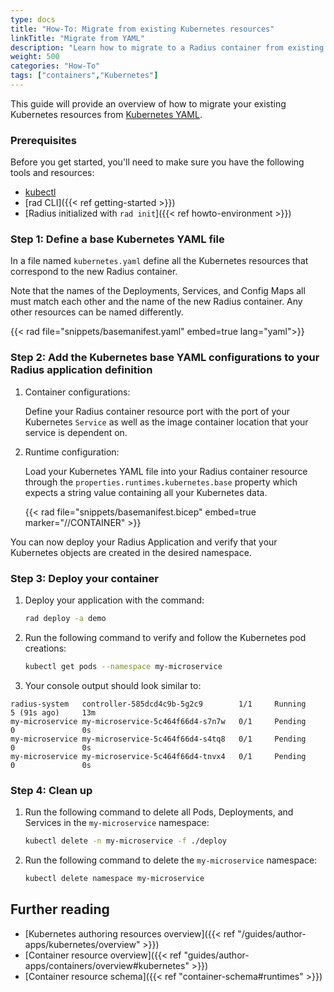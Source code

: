 ```yaml
---
type: docs
title: "How-To: Migrate from existing Kubernetes resources"
linkTitle: "Migrate from YAML"
description: "Learn how to migrate to a Radius container from existing Kubernetes YAML"
weight: 500
categories: "How-To"
tags: ["containers","Kubernetes"]
---
```


This guide will provide an overview of how to migrate your existing Kubernetes resources from [Kubernetes YAML](https://kubernetes.io/docs/concepts/workloads/controllers/deployment/#writing-a-deployment-spec).

### Prerequisites

Before you get started, you'll need to make sure you have the following tools and resources:

- [kubectl](https://kubernetes.io/docs/tasks/tools/install-kubectl/)
- [rad CLI]({{< ref getting-started >}})
- [Radius initialized with `rad init`]({{< ref howto-environment >}})

### Step 1: Define a base Kubernetes YAML file

In a file named `kubernetes.yaml` define all the Kubernetes resources that correspond to the new Radius container.

Note that the names of the Deployments, Services, and Config Maps all must match each other and the name of the new Radius container. Any other resources can be named differently.

{{< rad file="snippets/basemanifest.yaml" embed=true lang="yaml">}}

### Step 2: Add the Kubernetes base YAML configurations to your Radius application definition
1. Container configurations:

    Define your Radius container resource port with the port of your Kubernetes `Service` as well as the image container location that your service is dependent on.

2. Runtime configuration:

    Load your Kubernetes YAML file into your Radius container resource through the `properties.runtimes.kubernetes.base` property which expects a string value containing all your Kubernetes data.

    {{< rad file="snippets/basemanifest.bicep" embed=true marker="//CONTAINER" >}}

You can now deploy your Radius Application and verify that your Kubernetes objects are created in the desired namespace. 

### Step 3: Deploy your container

1. Deploy your application with the command:

    ```bash
    rad deploy -a demo
    ```

2. Run the following command to verify and follow the Kubernetes pod creations: 
    ```bash
    kubectl get pods --namespace my-microservice 
    ```

3. Your console output should look similar to:
```
radius-system   controller-585dcd4c9b-5g2c9        1/1     Running            5 (91s ago)     13m
my-microservice my-microservice-5c464f66d4-s7n7w   0/1     Pending            0               0s
my-microservice my-microservice-5c464f66d4-s4tq8   0/1     Pending            0               0s
my-microservice my-microservice-5c464f66d4-tnvx4   0/1     Pending            0               0s
```
### Step 4: Clean up

1. Run the following command to delete all Pods, Deployments, and Services in the `my-microservice` namespace:

    ```bash
    kubectl delete -n my-microservice -f ./deploy
    ```
2. Run the following command to delete the `my-microservice` namespace:

    ```bash
    kubectl delete namespace my-microservice
    ```

## Further reading

- [Kubernetes authoring resources overview]({{< ref "/guides/author-apps/kubernetes/overview" >}})
- [Container resource overview]({{< ref "guides/author-apps/containers/overview#kubernetes" >}})
- [Container resource schema]({{< ref "container-schema#runtimes" >}})